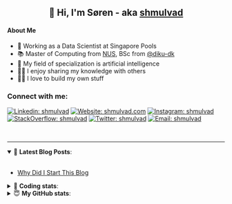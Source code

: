 <h2 align="center">
	👋 Hi, I'm Søren - aka <a href="https://shmulvad.com">shmulvad</a>
</h2>

#### About Me
- 🤖 Working as a Data Scientist at Singapore Pools
- 📚 Master of Computing from [NUS], BSc from [@diku-dk]
- 🧠 My field of specialization is artificial intelligence
- 👨‍🏫 I enjoy sharing my knowledge with others
- 👨‍💻 I love to build my own stuff

### Connect with me:

[![Linkedin: shmulvad](https://img.shields.io/badge/shmulvad-blue?style=flat&logo=Linkedin&logoColor=white)][linkedin]
[![Website: shmulvad.com](https://img.shields.io/badge/shmulvad.com-47CCCC?&style=flat&logo=Google-Chrome&logoColor=white)][website]
[![Instagram: shmulvad](https://img.shields.io/badge/-@shmulvad-purple?style=flat&logo=Instagram&logoColor=white)][instagram]
[![StackOverflow: shmulvad](https://img.shields.io/badge/shmulvad-FE7A16?style=flat&logo=stack-overflow&logoColor=white)][stackOverflow]
[![Twitter: shmulvad](https://img.shields.io/badge/@shmulvad-1ca0f1?style=flat&logo=twitter&logoColor=white)][twitter]
[![Email: shmulvad](https://img.shields.io/badge/shmulvad-D14836?style=flat&logo=gmail&logoColor=white)][mail]

<br />

---

<details open>
 <summary>📕 <b>Latest Blog Posts</b>: </summary>

<br>

<!-- BLOG-POST-LIST:START -->
- [Why Did I Start This Blog](https://shmulvad.com/blog/why-did-start-this-blog)
<!-- BLOG-POST-LIST:END -->

</details>

<!-- --- -->

<details>
 <summary>🤖 <b>Coding stats</b>: </summary>

<br>

NOTE: Doesn't track coding at work or work done in environments such as Jupyter Notebooks.

<!--START_SECTION:waka-->
![Code Time](http://img.shields.io/badge/Code%20Time-2%2C042%20hrs%2058%20mins-blue)

**I'm a Night 🦉** 

```text
🌞 Morning                503 commits         ██░░░░░░░░░░░░░░░░░░░░░░░   08.74 % 
🌆 Daytime                1505 commits        ███████░░░░░░░░░░░░░░░░░░   26.16 % 
🌃 Evening                2432 commits        ███████████░░░░░░░░░░░░░░   42.28 % 
🌙 Night                  1312 commits        ██████░░░░░░░░░░░░░░░░░░░   22.81 % 
```


📊 **This Week I Spent My Time On** 

```text
💬 Programming Languages: 
Python                   5 hrs 55 mins       ██████████████████░░░░░░░   73.33 % 
Other                    57 mins             ███░░░░░░░░░░░░░░░░░░░░░░   11.94 % 
Markdown                 34 mins             ██░░░░░░░░░░░░░░░░░░░░░░░   07.13 % 
YAML                     17 mins             █░░░░░░░░░░░░░░░░░░░░░░░░   03.52 % 
HTML                     8 mins              ░░░░░░░░░░░░░░░░░░░░░░░░░   01.80 % 

🔥 Editors: 
VS Code                  6 hrs 55 mins       █████████████████████░░░░   85.68 % 
Zsh                      57 mins             ███░░░░░░░░░░░░░░░░░░░░░░   11.93 % 
Sublime Text             11 mins             █░░░░░░░░░░░░░░░░░░░░░░░░   02.39 % 

🐱‍💻 Projects: 
close_numerical_matches  3 hrs 54 mins       ████████████░░░░░░░░░░░░░   48.35 % 
overvaagning-admin       2 hrs 57 mins       █████████░░░░░░░░░░░░░░░░   36.58 % 
hit-locator              34 mins             ██░░░░░░░░░░░░░░░░░░░░░░░   07.02 % 
company-scrapers         26 mins             █░░░░░░░░░░░░░░░░░░░░░░░░   05.43 % 
Unknown Project          11 mins             █░░░░░░░░░░░░░░░░░░░░░░░░   02.39 % 
```


 Last Updated on 01/08/2023 18:40:16 UTC
<!--END_SECTION:waka-->

</details>

<!-- --- -->

<details>
 <summary>😇 <b>My GitHub stats</b>: </summary>

<br>

<img align="left" alt="shmulvad's Github Stats" src="https://github-readme-stats.vercel.app/api?username=shmulvad&show_icons=true&hide_border=true" />

</details>



[website]: https://shmulvad.com
[twitter]: https://twitter.com/shmulvad
[linkedin]: https://linkedin.com/in/shmulvad
[instagram]: https://instagram.com/shmulvad
[stackOverflow]: https://stackoverflow.com/users/9248793/shmulvad
[mail]: mailto:shmulvad@gmail.com
[@diku-dk]: https://github.com/diku-dk
[github]: https://github.com/shmulvad
[NUS]: https://www.nus.edu.sg